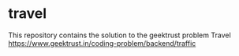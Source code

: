 # travel
This repository contains the solution to the geektrust problem Travel
https://www.geektrust.in/coding-problem/backend/traffic

